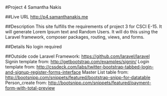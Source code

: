 #Project 4 Samantha Nakis

##Live URL
<http://p4.samanthanakis.me>

##Description
This site fulfills the requirements of project 3 for CSCI E-15. It will generate Lorem Ipsum text and Random Users. It will do this using the Laravel framework, composer packages, routing, views, and forms. 

##Details
No login required

##Outside code
Laravel Framework: https://github.com/laravel/laravel
Signin template from: http://getbootstrap.com/examples/signin/
Login template from: http://cssdeck.com/labs/twitter-bootstrap-tabbed-login-and-signup-register-forms-interface
Master List table from: http://bootsnipp.com/snippets/featured/bootstrap-snipp-for-datatable
Person_create from: http://bootsnipp.com/snippets/featured/payment-form-with-total-preview